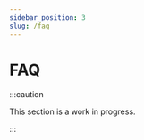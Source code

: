 ```yaml
---
sidebar_position: 3
slug: /faq
---
```


# FAQ

:::caution

This section is a work in progress.

:::
